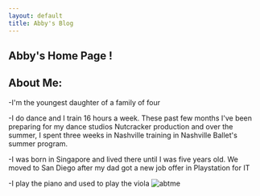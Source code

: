 ```yaml
---
layout: default
title: Abby's Blog
---
```

## Abby's Home Page !
## About Me:
-I'm the youngest daughter of a family of four

-I do dance and I train 16 hours a week. These past few months I've been preparing for my dance studios Nutcracker production and over the summer, I spent three weeks in Nashville training in Nashville Ballet's summer program. 

-I was born in Singapore and lived there until I was five years old. We moved to San Diego after my dad got a new job offer in Playstation for IT

-I play the piano and used to play the viola
![abtme]({{site.baseurl}}/images/AboutMeImageforGithub(1).jpg)